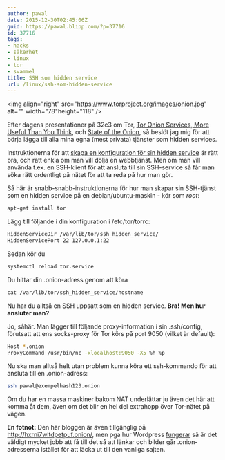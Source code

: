 ```yaml
---
author: pawal
date: 2015-12-30T02:45:06Z
guid: https://pawal.blipp.com/?p=37716
id: 37716
tags:
- hacks
- säkerhet
- linux
- tor
- svammel
title: SSH som hidden service
url: /linux/ssh-som-hidden-service
---
```


<img align="right" src="https://www.torproject.org/images/onion.jpg" alt="" width="78"height="118" />

Efter dagens presentationer på 32c3 om Tor, <a
href="https://media.ccc.de/v/32c3-7322-tor_onion_services_more_useful_than_you_think">Tor
Onion Services, More Useful Than You Think</a>, och <a
href="https://media.ccc.de/v/32c3-7307-state_of_the_onion">State of
the Onion</a>, så beslöt jag mig för att börja lägga till alla mina
egna (mest privata) tjänster som hidden services.

Instruktionerna för att <a
href="https://www.torproject.org/docs/tor-hidden-service.html.en">skapa
en konfiguration för sin hidden service</a> är rätt bra, och rätt
enkla om man vill dölja en webbtjänst. Men om man vill använda
t.ex. en SSH-klient för att ansluta till sin SSH-service så får man
söka rätt ordentligt på nätet för att ta reda på hur man gör.

Så här är snabb-snabb-instruktionerna för hur man skapar sin
SSH-tjänst som en hidden service på en debian/ubuntu-maskin - kör som
_root_:

```sh
apt-get install tor
```

Lägg till följande i din konfiguration i /etc/tor/torrc:

```sh
HiddenServiceDir /var/lib/tor/ssh_hidden_service/
HiddenServicePort 22 127.0.0.1:22
```

Sedan kör du

```sh
systemctl reload tor.service
```

Du hittar din .onion-adress genom att köra
```sh
cat /var/lib/tor/ssh_hidden_service/hostname
```

Nu har du alltså en SSH uppsatt som en hidden service. **Bra! Men hur ansluter man?**

Jo, såhär. Man lägger till följande proxy-information i sin
.ssh/config, förutsatt att ens socks-proxy för Tor körs på port 9050
(vilket är default):

```sh
Host *.onion
ProxyCommand /usr/bin/nc -xlocalhost:9050 -X5 %h %p
```

Nu ska man alltså helt utan problem kunna köra ett ssh-kommando för att ansluta till en .onion-adress:

```sh
ssh pawal@exempelhash123.onion
```

Om du har en massa maskiner bakom NAT underlättar ju även det här att
komma åt dem, även om det blir en hel del extrahopp över Tor-nätet på
vägen.

**En fotnot:** Den här bloggen är även tillgänglig på
<a href="http://hxrni7witdpetpuf.onion/">http://hxrni7witdpetpuf.onion/</a>,
men pga hur Wordpress <a href="https://codex.wordpress.org/Changing_The_Site_URL">fungerar</a>
så är det väldigt mycket jobb att få till det så att länkar och
bilder går .onion-adresserna istället för att läcka ut till den
vanliga sajten.
